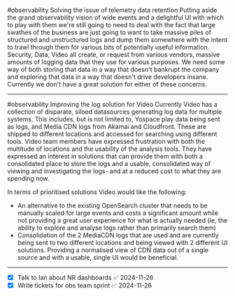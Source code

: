 #observability 
Solving the issue of telemetry data retention
Putting aside the grand observability vision of wide events and a delightful UI with which to play with them we're still going to need to deal with the fact that large swathes of the business are just going to want to take massive piles of structured and unstructured logs and dump them somewhere with the intent to trawl through them for various bits of potentially useful information.
Security, Data, Video all create, or request from various vendors, massive amounts of logging data that they use for various purposes. We need some way of both storing that data in a way that doesn't bankrupt the company and exploring that data in a way that doesn't drive developers insane. Currently we don't have a great solution for either of these concerns.

---
#observability 
Improving the log solution for Video
Currently Video has a collection of disparate, siloed datasources generating log data for multiple systems. This includes, but is not limited to, Yospace play data being sent as logs, and Media CDN logs from Akamai and Cloudfront. These are shipped to different locations and accessed for searching using different tools. Video team members have expressed frustration with both the multitude of locations and the usability of the analysis tools.
They have expressed an interest in solutions that can provide them with both a consolidated place to store the logs and a usable, consolidated way of viewing and investigating the logs- and at a reduced cost to what they are spending now.

In terms of prioritised solutions Video would like the following:
- An alternative to the existing OpenSearch cluster that needs to be manually scaled for large events and costs a significant amount while not providing a great user experience for what is actually needed (ie, the ability to explore and analyse logs rather than primarily search them)
- Consolidation of the 2 MediaCDN logs that are used and are currently being sent to two different locations and being viewed with 2 different UI solutions. Providing a normalised view of CDN data out of a single source and with a usable, single UI would be beneficial.

---

- [x] Talk to Ian about NR dashboards ✅ 2024-11-26
- [x] Write tickets for obs team sprint ✅ 2024-11-26
